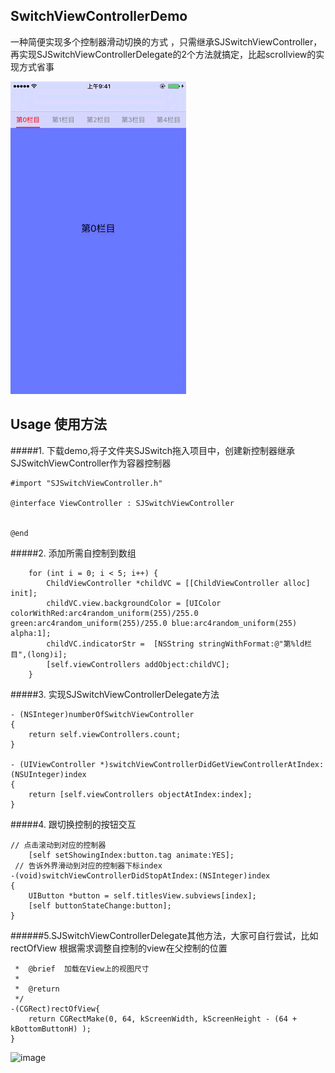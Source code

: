 ## SwitchViewControllerDemo
一种简便实现多个控制器滑动切换的方式 ，只需继承SJSwitchViewController，再实现SJSwitchViewControllerDelegate的2个方法就搞定，比起scrollview的实现方式省事

![image](https://github.com/Jude309307972/SwitchViewControllerDemo/blob/master/switch.gif)

## Usage 使用方法
#####1. 下载demo,将子文件夹SJSwitch拖入项目中，创建新控制器继承SJSwitchViewController作为容器控制器

```
#import "SJSwitchViewController.h"

@interface ViewController : SJSwitchViewController


@end
```

#####2. 添加所需自控制到数组

```
    for (int i = 0; i < 5; i++) {
        ChildViewController *childVC = [[ChildViewController alloc] init];
        childVC.view.backgroundColor = [UIColor colorWithRed:arc4random_uniform(255)/255.0 green:arc4random_uniform(255)/255.0 blue:arc4random_uniform(255) alpha:1];
        childVC.indicatorStr =  [NSString stringWithFormat:@"第%ld栏目",(long)i];
        [self.viewControllers addObject:childVC];
    }
```


#####3. 实现SJSwitchViewControllerDelegate方法

```
- (NSInteger)numberOfSwitchViewController
{
    return self.viewControllers.count;
}

- (UIViewController *)switchViewControllerDidGetViewControllerAtIndex:(NSUInteger)index
{
    return [self.viewControllers objectAtIndex:index];
}
```
#####4. 跟切换控制的按钮交互

``` 
// 点击滚动到对应的控制器
    [self setShowingIndex:button.tag animate:YES];
 // 告诉外界滑动到对应的控制器下标index
-(void)switchViewControllerDidStopAtIndex:(NSInteger)index
{
    UIButton *button = self.titlesView.subviews[index];
    [self buttonStateChange:button];
}
```

######5.SJSwitchViewControllerDelegate其他方法，大家可自行尝试，比如rectOfView 根据需求调整自控制的view在父控制的位置

```/**
 *	@brief	加载在View上的视图尺寸
 *
 *	@return
 */
-(CGRect)rectOfView{
    return CGRectMake(0, 64, kScreenWidth, kScreenHeight - (64 + kBottomButtonH) );
}
```

![image](https://github.com/Jude309307972/SwitchViewControllerDemo/blob/master/xiaoya.gif)


